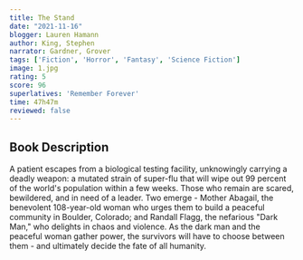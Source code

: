 ```yaml
---
title: The Stand 
date: "2021-11-16"
blogger: Lauren Hamann
author: King, Stephen
narrator: Gardner, Grover
tags: ['Fiction', 'Horror', 'Fantasy', 'Science Fiction']
image: 1.jpg
rating: 5
score: 96
superlatives: 'Remember Forever'
time: 47h47m
reviewed: false
---
```



## Book Description

A patient escapes from a biological testing facility, unknowingly carrying a deadly weapon: a mutated strain of super-flu that will wipe out 99 percent of the world's population within a few weeks. Those who remain are scared, bewildered, and in need of a leader. Two emerge - Mother Abagail, the benevolent 108-year-old woman who urges them to build a peaceful community in Boulder, Colorado; and Randall Flagg, the nefarious "Dark Man," who delights in chaos and violence. As the dark man and the peaceful woman gather power, the survivors will have to choose between them - and ultimately decide the fate of all humanity.